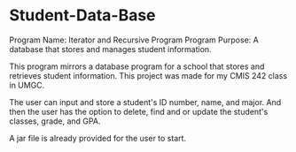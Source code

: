 # Student-Data-Base

Program Name: Iterator and Recursive Program
Program Purpose: 
A database that stores and manages student information. 

This program mirrors a database program for a school that stores and retrieves student information.
This project was made for my CMIS 242 class in UMGC.

The user can input and store a student's ID number, name, and major. And then the user has the option to delete, find and or update the student's classes, grade, and GPA.

A jar file is already provided for the user to start.

